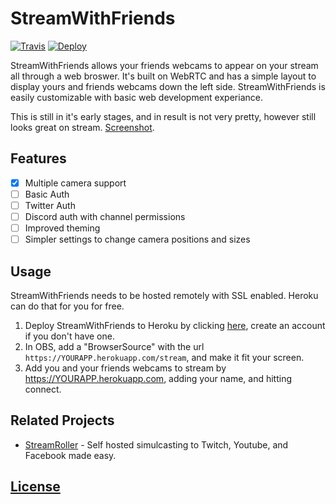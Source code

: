 # StreamWithFriends

[![Travis](https://img.shields.io/travis/dustinblackman/streamwithfriends/master.svg)](https://travis-ci.org/dustinblackman/streamwithfriends/builds)
[![Deploy](https://www.herokucdn.com/deploy/button.svg)](https://heroku.com/deploy?template=https://github.com/dustinblackman/streamwithfriends)

StreamWithFriends allows your friends webcams to appear on your stream all through a web broswer. It's built on WebRTC
and has a simple layout to display yours and friends webcams down the left side. StreamWithFriends is
easily customizable with basic web development experiance.

This is still in it's early stages, and in result is not very pretty, however still looks great on stream.
[Screenshot](https://s23.postimg.org/x7tl4hcp7/Screen_Shot_2016_12_27_at_5_30_35_PM.png).

## Features

- [x] Multiple camera support
- [ ] Basic Auth
- [ ] Twitter Auth
- [ ] Discord auth with channel permissions
- [ ] Improved theming
- [ ] Simpler settings to change camera positions and sizes

## Usage

StreamWithFriends needs to be hosted remotely with SSL enabled. Heroku can do that for you for free.

1. Deploy StreamWithFriends to Heroku by clicking [here](https://heroku.com/deploy?template=https://github.com/dustinblackman/streamwithfriends), create an account if you don't have one.
2. In OBS, add a "BrowserSource" with the url `https://YOURAPP.herokuapp.com/stream`, and make it fit your screen.
3. Add you and your friends webcams to stream by https://YOURAPP.herokuapp.com, adding your name, and hitting connect.

## Related Projects

- [StreamRoller](https://github.com/dustinblackman/streamroller) - Self hosted simulcasting to Twitch, Youtube, and
  Facebook made easy.

## [License](LICENSE)

